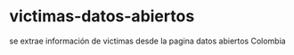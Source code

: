 # victimas-datos-abiertos
se extrae información de victimas desde  la pagina datos abiertos Colombia

